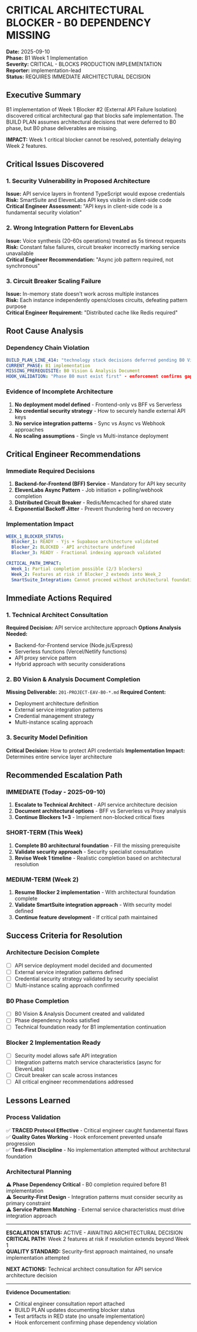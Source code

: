 # CRITICAL ARCHITECTURAL BLOCKER - B0 DEPENDENCY MISSING

**Date:** 2025-09-10  
**Phase:** B1 Week 1 Implementation  
**Severity:** CRITICAL - BLOCKS PRODUCTION IMPLEMENTATION  
**Reporter:** implementation-lead  
**Status:** REQUIRES IMMEDIATE ARCHITECTURAL DECISION  

## Executive Summary

B1 implementation of Week 1 Blocker #2 (External API Failure Isolation) discovered critical architectural gap that blocks safe implementation. The BUILD PLAN assumes architectural decisions that were deferred to B0 phase, but B0 phase deliverables are missing.

**IMPACT:** Week 1 critical blocker cannot be resolved, potentially delaying Week 2 features.

## Critical Issues Discovered

### 1. Security Vulnerability in Proposed Architecture
**Issue:** API service layers in frontend TypeScript would expose credentials  
**Risk:** SmartSuite and ElevenLabs API keys visible in client-side code  
**Critical Engineer Assessment:** "API keys in client-side code is a fundamental security violation"

### 2. Wrong Integration Pattern for ElevenLabs
**Issue:** Voice synthesis (20-60s operations) treated as 5s timeout requests  
**Risk:** Constant false failures, circuit breaker incorrectly marking service unavailable  
**Critical Engineer Recommendation:** "Async job pattern required, not synchronous"

### 3. Circuit Breaker Scaling Failure  
**Issue:** In-memory state doesn't work across multiple instances  
**Risk:** Each instance independently opens/closes circuits, defeating pattern purpose  
**Critical Engineer Requirement:** "Distributed cache like Redis required"

## Root Cause Analysis

### Dependency Chain Violation
```yaml
BUILD_PLAN_LINE_414: "technology stack decisions deferred pending B0 Vision & Analysis Document completion"
CURRENT_PHASE: B1 implementation 
MISSING_PREREQUISITE: B0 Vision & Analysis Document
HOOK_VALIDATION: "Phase B0 must exist first" - enforcement confirms gap
```

### Evidence of Incomplete Architecture
1. **No deployment model defined** - Frontend-only vs BFF vs Serverless  
2. **No credential security strategy** - How to securely handle external API keys
3. **No service integration patterns** - Sync vs Async vs Webhook approaches
4. **No scaling assumptions** - Single vs Multi-instance deployment

## Critical Engineer Recommendations

### Immediate Required Decisions
1. **Backend-for-Frontend (BFF) Service** - Mandatory for API key security
2. **ElevenLabs Async Pattern** - Job initiation + polling/webhook completion  
3. **Distributed Circuit Breaker** - Redis/Memcached for shared state
4. **Exponential Backoff Jitter** - Prevent thundering herd on recovery

### Implementation Impact
```yaml
WEEK_1_BLOCKER_STATUS:
  Blocker_1: READY - Yjs + Supabase architecture validated
  Blocker_2: BLOCKED - API architecture undefined  
  Blocker_3: READY - Fractional indexing approach validated

CRITICAL_PATH_IMPACT:
  Week_1: Partial completion possible (2/3 blockers)
  Week_2: Features at risk if Blocker_2 extends into Week_2
  SmartSuite_Integration: Cannot proceed without architectural foundation
```

## Immediate Actions Required

### 1. Technical Architect Consultation
**Required Decision:** API service architecture approach
**Options Analysis Needed:**
- Backend-for-Frontend service (Node.js/Express)
- Serverless functions (Vercel/Netlify functions)  
- API proxy service pattern
- Hybrid approach with security considerations

### 2. B0 Vision & Analysis Document Completion  
**Missing Deliverable:** `201-PROJECT-EAV-B0-*.md`
**Required Content:**
- Deployment architecture definition
- External service integration patterns
- Credential management strategy
- Multi-instance scaling approach

### 3. Security Model Definition
**Critical Decision:** How to protect API credentials
**Implementation Impact:** Determines entire service layer architecture

## Recommended Escalation Path

### IMMEDIATE (Today - 2025-09-10)
1. **Escalate to Technical Architect** - API service architecture decision
2. **Document architectural options** - BFF vs Serverless vs Proxy analysis
3. **Continue Blockers 1+3** - Implement non-blocked critical fixes

### SHORT-TERM (This Week)
1. **Complete B0 architectural foundation** - Fill the missing prerequisite
2. **Validate security approach** - Security specialist consultation  
3. **Revise Week 1 timeline** - Realistic completion based on architectural resolution

### MEDIUM-TERM (Week 2)
1. **Resume Blocker 2 implementation** - With architectural foundation complete
2. **Validate SmartSuite integration approach** - With security model defined
3. **Continue feature development** - If critical path maintained

## Success Criteria for Resolution

### Architecture Decision Complete
- [ ] API service deployment model decided and documented
- [ ] External service integration patterns defined
- [ ] Credential security strategy validated by security specialist
- [ ] Multi-instance scaling approach confirmed

### B0 Phase Completion  
- [ ] B0 Vision & Analysis Document created and validated
- [ ] Phase dependency hooks satisfied
- [ ] Technical foundation ready for B1 implementation continuation

### Blocker 2 Implementation Ready
- [ ] Security model allows safe API integration
- [ ] Integration patterns match service characteristics (async for ElevenLabs)
- [ ] Circuit breaker can scale across instances
- [ ] All critical engineer recommendations addressed

## Lessons Learned

### Process Validation
✅ **TRACED Protocol Effective** - Critical engineer caught fundamental flaws  
✅ **Quality Gates Working** - Hook enforcement prevented unsafe progression  
✅ **Test-First Discipline** - No implementation attempted without architectural foundation

### Architectural Planning
⚠️ **Phase Dependency Critical** - B0 completion required before B1 implementation  
⚠️ **Security-First Design** - Integration patterns must consider security as primary constraint  
⚠️ **Service Pattern Matching** - External service characteristics must drive integration approach

---

**ESCALATION STATUS:** ACTIVE - AWAITING ARCHITECTURAL DECISION  
**CRITICAL PATH:** Week 2 features at risk if resolution extends beyond Week 1  
**QUALITY STANDARD:** Security-first approach maintained, no unsafe implementation attempted  

**NEXT ACTIONS:** Technical architect consultation for API service architecture decision

---

**Evidence Documentation:**
- Critical engineer consultation report attached
- BUILD PLAN updates documenting blocker status
- Test artifacts in RED state (no unsafe implementation)
- Hook enforcement confirming phase dependency violation